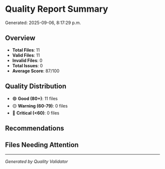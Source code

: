 # Quality Report Summary

Generated: 2025-09-06, 8:17:29 p.m.

## Overview

- **Total Files**: 11
- **Valid Files**: 11
- **Invalid Files**: 0
- **Total Issues**: 0
- **Average Score**: 87/100

## Quality Distribution

- 🟢 **Good (80+)**: 11 files
- 🟡 **Warning (60-79)**: 0 files  
- 🔴 **Critical (<60)**: 0 files

## Recommendations



## Files Needing Attention



---
*Generated by Quality Validator*